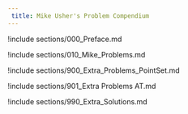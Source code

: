 ```yaml
---
 title: Mike Usher's Problem Compendium
---
```



!include sections/000_Preface.md

!include sections/010_Mike_Problems.md

!include sections/900_Extra_Problems_PointSet.md

!include sections/901_Extra Problems AT.md

!include sections/990_Extra_Solutions.md

